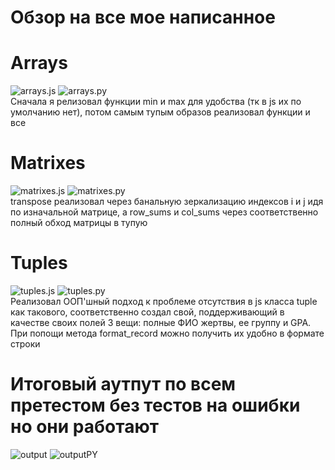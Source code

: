 # Обзор на все мое написанное
# Arrays
![arrays.js](../../images/lab02/arrays.png)
![arrays.py](../../images/lab02/arraysPY.png)\
Сначала я релизовал функции min и max для удобства (тк в js их по умолчанию нет), потом самым тупым образов реализовал функции и все
# Matrixes
![matrixes.js](../../images/lab02/matrixes.png)
![matrixes.py](../../images/lab02/matrixesPY.png)\
transpose реализовал через банальную зеркализацию индексов i и j идя по изначальной матрице, а row_sums и col_sums через соответственно полный обход матрицы в тупую
# Tuples
![tuples.js](../../images/lab02/tuples.png)
![tuples.py](../../images/lab02/tuplePY.png)\
Реализовал ООП'шный подход к проблеме отсутствия в js класса tuple как такового, соответственно создал свой, поддерживающий в качестве своих полей 3 вещи: полные ФИО жертвы, ее группу и GPA. При попощи метода format_record можно получить их удобно в формате строки
# Итоговый аутпут по всем претестом без тестов на ошибки но они работают
![output](../../images/lab02/output.png)
![outputPY](../../images/lab02/outputPY.png)